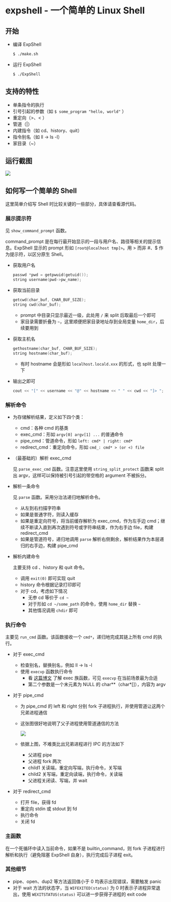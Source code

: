 # expshell - 一个简单的 Linux Shell
## 开始

- 编译 ExpShell

  ```bash
  $ ./make.sh
  ```

- 运行 ExpShell

  ```bash
  $ ./ExpShell
  ```

## 支持的特性

- 单条指令的执行
- 引号引起的参数（如 `$ some_program "hello, world"` ）
- 重定向（\>、\< ）
- 管道（|）
- 内建指令（如 cd、history、quit）
- 指令别名（如 ll → ls -l）
- 家目录（~）

## 运行截图

![](https://gitee.com/z0gSh1u/image-static/raw/master/picgo-2021/20210518225307.png)

## 如何写一个简单的 Shell

这里简单介绍写 Shell 时比较关键的一些部分，具体请查看源代码。

### 展示提示符

见 `show_command_prompt` 函数。

command_prompt 是在每行最开始显示的一段与用户名、路径等相关的提示信息。ExpShell 显示的 prompt 形如 `[root@localhost tmp]>`。用 > 而非 #、$ 作为提示符，以区分原生 Shell。

- 获取用户名

  ```cpp
  passwd *pwd = getpwuid(getuid());
  string username(pwd->pw_name);
  ```

- 获取当前目录

  ```cpp
  getcwd(char_buf, CHAR_BUF_SIZE);
  string cwd(char_buf);
  ```

  - prompt 中目录只显示最近一级，此处用 `/` 来 split 后取最后一个即可
  - 家目录需要折叠为 `~`，这里顺便把家目录地址存到全局变量 `home_dir`，后续要用到

- 获取主机名

  ```cpp
  gethostname(char_buf, CHAR_BUF_SIZE);
  string hostname(char_buf);
  ```

  - 有时 hostname 会是形如 `localhost.locald.xxx` 的形式，也 split 处理一下

- 输出之即可

  ```cpp
  cout << "[" << username << "@" << hostname << " " << cwd << "]> ";
  ```

### 解析命令

- 为存储解析结果，定义如下四个类：

  - cmd：各种 cmd 的基类
  - exec_cmd：形如 `argv[0] argv[1] ...` 的普通命令
  - pipe_cmd：管道命令，形如 `left: cmd* | right: cmd*`
  - redirect_cmd：重定向命令，形如 `cmd_: cmd* > (or <) file`

- （最基础的）解析 exec_cmd

  见 `parse_exec_cmd` 函数。注意这里使用 `string_split_protect` 函数来 split 出 argv，这样可以保持被引号引起的带空格的 argument 不被拆分。

- 解析一条命令

  见 `parse` 函数。采用分治法递归地解析命令。

  - 从左到右扫描字符串
  - 如果是普通字符，则读入缓存
  - 如果是重定向符号，将当前缓存解析为 exec_cmd，作为左手边 cmd；继续不断读入直到再次遇到符号或字符串结束，作为右手边 file，构建 redirect_cmd
  - 如果是管道符号，递归地调用 `parse` 解析右侧剩余，解析结果作为本层递归的右手边，构建 pipe_cmd

- 解析内建命令

  主要支持 cd 、history 和 quit 命令。

  - 调用 `exit(0)` 即可实现 quit
  - history 命令根据记录打印即可
  - 对于 cd，考虑如下情况
    - 无参 cd 等价于 `cd ~`
    - 对于形如 `cd ~/some_path` 的命令，使用 `home_dir` 替换 `~`
    - 其他情况调用 `chdir` 即可

### 执行命令

主要见 `run_cmd` 函数。该函数接收一个 `cmd*`，递归地完成其链上所有 cmd 的执行。

- 对于 exec_cmd

  - 检查别名，替换别名，例如 ll → ls -l
  - 使用 `execvp` 函数执行命令
    - 看 [这篇博文](https://blog.csdn.net/yychuyu/article/details/80173039) 了解 exec 族函数，可见 `execvp` 在当前场景最为合适
    - 第二个参数是一个末元素为 NULL 的 char**（char\*[]），内容为 argv

- 对于 pipe_cmd

  - 为 pipe_cmd 的 left 和 right 分别 fork 子进程执行，并使用管道让这两个兄弟进程通信

  - 这张图很好地说明了父子进程使用管道通信的方法

    ![](https://gitee.com/z0gSh1u/image-static/raw/master/picgo-2021/BdNUL7pRGfF2rgD.png)

  - 依据上图，不难类比出兄弟进程进行 IPC 的方法如下
    - 父进程 pipe
    - 父进程 fork 两次
    - child1 关读端，重定向写端，执行命令，关写端
    - child2 关写端，重定向读端，执行命令，关读端
    - 父进程关闭读、写端，并 wait

- 对于 redirect_cmd

  - 打开 file，获得 fd
  - 重定向 stdin 或 stdout 到 fd
  - 执行命令
  - 关闭 fd

### 主函数

在一个死循环中读入当前命令，如果不是 builtin_command，则 fork 子进程进行解析和执行（避免阻塞 ExpShell 自身），执行完成后子进程 exit。

### 其他细节

- pipe、open、dup2 等方法返回值小于 0 均表示出现错误，需要触发 panic
- 对于 wait 方法的状态字，当 `WIFEXITED(status)` 为 0 时表示子进程异常退出，使用 `WEXITSTATUS(status)` 可以进一步获得子进程的 exit code

